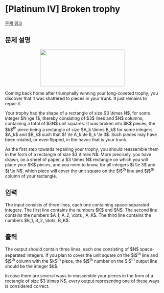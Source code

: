 # [Platinum IV] Broken trophy

[문제 링크](https://www.acmicpc.net/problem/31493) 

## 문제 설명

<p style="text-align: center;"><img alt="" src="https://upload.acmicpc.net/50b1c1f5-67d1-4216-bfbe-087c76ea031f/-/preview/" style="width: 276px; height: 120px;"></p>

<p>Coming back home after triumphally winning your long-coveted trophy, you discover that it was shattered to pieces in your trunk. It just remains to repair it.</p>

<p>Your trophy had the shape of a rectangle of size $3 \times N$, for some integer $N \ge 1$, thereby consisting of $3$ lines and $N$ columns, containing a total of $3N$ unit squares. It was broken into $K$ pieces, the $k$<sup>th</sup> piece being a rectangle of size $A_k \times B_k$ for some integers $A_k$ and $B_k$ such that $1 \le A_k \le B_k \le 3$. Such pieces may have been rotated, or even flipped, in the havoc that is your trunk.</p>

<p>As the first step towards repairing your trophy, you should reassemble them in the form of a rectangle of size $3 \times N$. More precisely, you have drawn, on a sheet of paper, a $3 \times N$ rectangle on which you will place your $K$ pieces, and you need to know, for all integers $i \le 3$ and $j \le N$, which piece will cover the unit square on the $i$<sup>th</sup> line and $j$<sup>th</sup> column of your rectangle.</p>

## 입력 

 <p>The input consists of three lines, each one containing space-separated integers. The first line contains the numbers $K$ and $N$. The second line contains the numbers $A_1, A_2, \dots , A_K$. The third line contains the numbers $B_1, B_2, \dots, B_K$.</p>

## 출력 

 <p>The output should contain three lines, each one consisting of $N$ space-separated integers. If you plan to cover the unit square on the $i$<sup>th</sup> line and $j$<sup>th</sup> column with the $k$<sup>th</sup> piece, the $j$<sup>th</sup> number on the $i$<sup>th</sup> output line should be the integer $k$.</p>

<p>In case there are several ways to reassemble your pieces in the form of a rectangle of size $3 \times N$, every output representing one of these ways is considered correct.</p>

